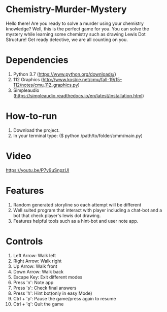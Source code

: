 # Chemistry-Murder-Mystery
Hello there! Are you ready to solve a murder using your chemistry knowledge? Well, this is the perfect game for you. You can solve the mystery while learning some chemistry such as drawing Lewis Dot Structure! Get ready detective, we are all counting on you.

# Dependencies
1. Python 3.7 (https://www.python.org/downloads/)                         
2. 112 Graphics (http://www.kosbie.net/cmu/fall-19/15-112/notes/cmu_112_graphics.py)
3. Simpleaudio (https://simpleaudio.readthedocs.io/en/latest/installation.html)

# How-to-run 
1. Download the project.
2. In your terminal type:
($ python  /path/to/folder/cmm/main.py)

# Video 
https://youtu.be/P7v9uSnpzUI

# Features
1. Random generated storyline so each attempt will be different
2. Well suited program that interact with player including a chat-bot and a bot that check player's lewis dot drawing.
3. Features helpful tools such as a hint-bot and user note app. 

# Controls
1. Left Arrow: Walk left
2. Right Arrow: Walk right
3. Up Arrow: Walk front
4. Down Arrow: Walk back
5. Escape Key: Exit different modes
6. Press 'n': Note app
7. Press 's': Check final answers
8. Press 'h': Hint bot(only in easy Mode)
9. Ctrl + 'p': Pause the game/press again to resume
10. Ctrl + 'q': Quit the game

